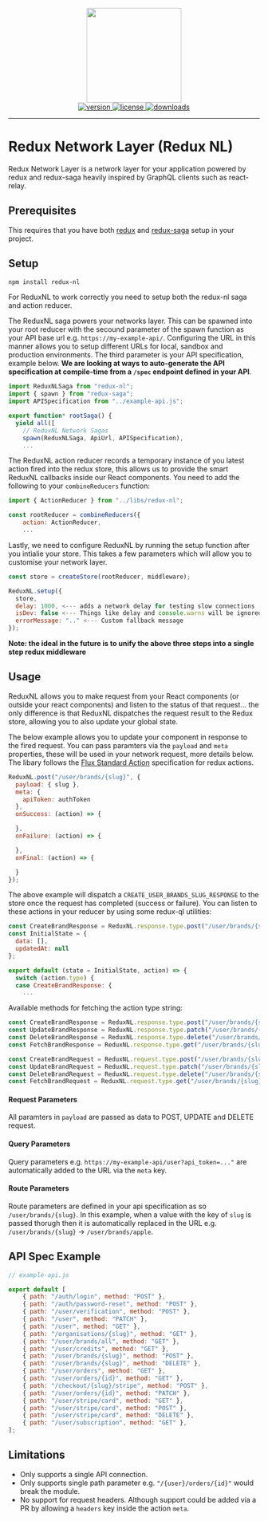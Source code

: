 <p align="center">
  <img src="https://raw.githubusercontent.com/aspect-apps/redux-ql/master/assets/thumbnail-dark-redux-ql.png" width="190" height="190">
  <br />
  <a href="https://www.npmjs.com/package/thumbnail-dark-redux-ql" rel="nofollow">
    <img src="https://img.shields.io/npm/v/thumbnail-dark-redux-ql.svg?style=flat-square" alt="version" style="max-width:100%;" />
  </a>
  <a href="https://www.npmjs.com/package/thumbnail-dark-redux-ql" rel="nofollow">
    <img src="http://img.shields.io/npm/l/thumbnail-dark-redux-ql.svg?style=flat-square" alt="license" style="max-width:100%;" />
  </a>
  <a href="https://www.npmjs.com/package/thumbnail-dark-redux-ql" rel="nofollow">
    <img src="http://img.shields.io/npm/dt/thumbnail-dark-redux-ql.svg?style=flat-square" alt="downloads" style="max-width:100%;" />
  </a>

  <hr />
</p>

# Redux Network Layer (Redux NL)

Redux Network Layer is a network layer for your application powered by redux and redux-saga heavily inspired by GraphQL clients such as react-relay. 

## Prerequisites

This requires that you have both [redux](https://redux.js.org/) and [redux-saga](https://redux-saga.js.org/) setup in your project.

## Setup

```sh
npm install redux-nl
```

For ReduxNL to work correctly you need to setup both the redux-nl saga and action reducer. 

The ReduxNL saga powers your networks layer. This can be spawned into your root reducer with the secound parameter of the spawn function as your API base url e.g. `https://my-example-api/`. Configuring the URL in this manner allows you to setup different URLs for local, sandbox and production environments. The third parameter is your API specification, example below. **We are looking at ways to auto-generate the API specification at compile-time from a `/spec` endpoint defined in your API**.

```js
import ReduxNLSaga from "redux-nl";
import { spawn } from "redux-saga";
import APISpecification from "../example-api.js";

export function* rootSaga() {
  yield all([
    // ReduxNL Network Sagas
    spawn(ReduxNLSaga, ApiUrl, APISpecification),
    ...
```

The ReduxNL action reducer records a temporary instance of you latest action fired into the redux store, this allows us to provide the smart ReduxNL callbacks inside our React components. You need to add the following to your `combineReducers` function:

```js
import { ActionReducer } from "../libs/redux-nl";

const rootReducer = combineReducers({
    action: ActionReducer,
    ...
```

Lastly, we need to configure ReduxNL by running the setup function after you intialie your store. This takes a few parameters which will allow you to customise your network layer.

```js
const store = createStore(rootReducer, middleware);

ReduxNL.setup({ 
  store,
  delay: 1000, <--- adds a network delay for testing slow connections
  isDev: false <--- Things like delay and console.warns will be ignored when this is false
  errorMessage: ".." <--- Custom fallback message
});
```

**Note: the ideal in the future is to unify the above three steps into a single step redux middleware**

## Usage

ReduxNL allows you to make request from your React components (or outside your react components) and listen to the status of that request... the only difference is that ReduxNL dispatches the request result to the Redux store, allowing you to also update your global state.

The below example allows you to update your component in response to the fired request. You can pass paramters via the `payload` and `meta` properties, these will be used in your network request, more details below. The libary follows the [Flux Standard Action](https://github.com/redux-utilities/flux-standard-action) specification for redux actions.


```js
ReduxNL.post("/user/brands/{slug}", {
  payload: { slug },
  meta: {
    apiToken: authToken
  },
  onSuccess: (action) => {

  },
  onFailure: (action) => {

  },
  onFinal: (action) => {

  }
});
```

The above example will dispatch a `CREATE_USER_BRANDS_SLUG_RESPONSE` to the store once the request has completed (success or failure). You can listen to these actions in your reducer by using some redux-ql utilities:

```js
const CreateBrandResponse = ReduxNL.response.type.post("/user/brands/{slug}");
const InitialState = {
  data: [],
  updatedAt: null
};

export default (state = InitialState, action) => {
  switch (action.type) {
  case CreateBrandResponse: {
    ...
```

Available methods for fetching the action type string:

```js
const CreateBrandResponse = ReduxNL.response.type.post("/user/brands/{slug}") -> CREATE_USER_BRANDS_SLUG_RESPONSE
const UpdateBrandResponse = ReduxNL.response.type.patch("/user/brands/{slug}") -> UPDATE_USER_BRANDS_SLUG_RESPONSE
const DeleteBrandResponse = ReduxNL.response.type.delete("/user/brands/{slug}") -> DELETE_USER_BRANDS_SLUG_RESPONSE
const FetchBrandResponse = ReduxNL.response.type.get("/user/brands/{slug}") -> FETCH_USER_BRANDS_SLUG_RESPONSE

const CreateBrandRequest = ReduxNL.request.type.post("/user/brands/{slug}") -> CREATE_USER_BRANDS_SLUG_REQUEST
const UpdateBrandRequest = ReduxNL.request.type.patch("/user/brands/{slug}") -> UPDATE_USER_BRANDS_SLUG_REQUEST
const DeleteBrandRequest = ReduxNL.request.type.delete("/user/brands/{slug}") -> DELETE_USER_BRANDS_SLUG_REQUEST
const FetchBrandRequest = ReduxNL.request.type.get("/user/brands/{slug}") -> FETCH_USER_BRANDS_SLUG_REQUEST
```

#### Request Parameters

All paramters in `payload` are passed as data to POST, UPDATE and DELETE request.

#### Query Parameters

Query parameters e.g. `https://my-example-api/user?api_token=..."` are automatically added to the URL via the `meta` key.

#### Route Parameters

Route parameters are defined in your api specification as so `/user/brands/{slug}`. In this example, when a value with the key of `slug` is passed thorugh then it is automatically replaced in the URL e.g. `/user/brands/{slug}` -> `/user/brands/apple`.

## API Spec Example

```js
// example-api.js

export default [
    { path: "/auth/login", method: "POST" },
    { path: "/auth/password-reset", method: "POST" },
    { path: "/user/verification", method: "POST" }, 
    { path: "/user", method: "PATCH" }, 
    { path: "/user", method: "GET" }, 
    { path: "/organisations/{slug}", method: "GET" }, 
    { path: "/user/brands/all", method: "GET" }, 
    { path: "/user/credits", method: "GET" }, 
    { path: "/user/brands/{slug}", method: "POST" },
    { path: "/user/brands/{slug}", method: "DELETE" }, 
    { path: "/user/orders", method: "GET" }, 
    { path: "/user/orders/{id}", method: "GET" },
    { path: "/checkout/{slug}/stripe", method: "POST" },
    { path: "/user/orders/{id}", method: "PATCH" }, 
    { path: "/user/stripe/card", method: "GET" }, 
    { path: "/user/stripe/card", method: "POST" }, 
    { path: "/user/stripe/card", method: "DELETE" }, 
    { path: "/user/subscription", method: "GET" }, 
];
```

## Limitations

- Only supports a single API connection.
- Only supports single path parameter e.g. `"/{user}/orders/{id}"` would break the module.
- No support for request headers. Although support could be added via a PR by allowing a `headers` key inside the action `meta`.